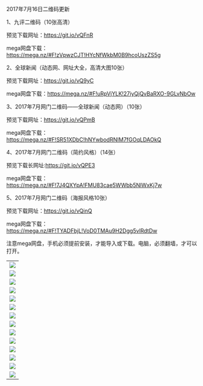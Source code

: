 2017年7月16日二维码更新

1、九评二维码（10张高清）

预览下载网址：https://git.io/vQFnR

mega网盘下载：https://mega.nz/#F!zVpwzCJT!HYcNfWkbM0B9hcoUszZS5g

2、全球新闻（动态网、网址大全，高清大图10张）

预览下载网址：https://git.io/vQ9yC

mega网盘下载：https://mega.nz/#F!uRpVjYLK!27iyQjQvBaRXO-9GLvNbOw

3、2017年7月网门二维码——全球新闻（动态网）（10张）

预览下载网址：https://git.io/vQPmB

mega网盘下载：https://mega.nz/#F!SR51XDbC!hNYwbodRNIM7fGOqLDAOkQ

4、2017年7月网门二维码（简约风格）（14张）

预览下载长网址:https://git.io/vQPE3

mega网盘下载：https://mega.nz/#F!7J4QXYpA!FMU83cae5WWbb5NlWxKj7w
 
5、2017年7月网门二维码（海报风格10张）

预览下载网址：https://git.io/vQinQ

mega网盘下载： https://mega.nz/#F!TYADFbjL!VoD0TMAu9H2Dgg5vlRdtDw

注意mega网盘，手机必须提前安装，才能导入或下载。电脑，必须翻墙，才可以打开。

<table>
  <tr>
    <td align=center><img src="https://raw.githubusercontent.com/tu2017/tu/master/1.jpg" /></td>
  </tr>
  <tr>
      <td align=center><img src="https://raw.githubusercontent.com/tu2017/tu/master/2.jpg"/></td>
  </tr>
  <tr>
    <td align=center><img src="https://raw.githubusercontent.com/tu2017/tu/master/3.jpg"/></td>
    </tr>
  <tr>
      <td align=center><img src="https://raw.githubusercontent.com/tu2017/tu/master/4.jpg"/></td>
  </tr>
  <tr>
      <td align=center><img src="https://raw.githubusercontent.com/tu2017/tu/master/5.jpg"/></td>
  </tr>
  <tr>
      <td align=center><img src="https://raw.githubusercontent.com/tu2017/tu/master/6.jpg"/></td>
  </tr>
  <tr>
      <td align=center><img src="https://raw.githubusercontent.com/tu2017/tu/master/7.jpg"/></td>
  </tr>
  <tr>
      <td align=center><img src="https://raw.githubusercontent.com/tu2017/tu/master/8.jpg"/></td>
  </tr>
  <tr>
      <td align=center><img src="https://raw.githubusercontent.com/tu2017/tu/master/9.jpg"/></td>
  </tr>
  <tr>
      <td align=center><img src="https://raw.githubusercontent.com/tu2017/tu/master/10.jpg"/></td>
  </tr>
  <tr>
      <td align=center><img src="https://raw.githubusercontent.com/tu2017/tu/master/11.jpg"/></td>
  </tr>
  <tr>
      <td align=center><img src="https://raw.githubusercontent.com/tu2017/tu/master/12.jpg"/></td>
  </tr>
  <tr>
      <td align=center><img src="https://raw.githubusercontent.com/tu2017/tu/master/13.jpg"/></td>
  </tr>
  <tr>
      <td align=center><img src="https://raw.githubusercontent.com/tu2017/tu/master/14.jpg"/></td>
  </tr>
  <tr>
</table> 
